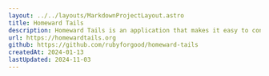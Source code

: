 ```yaml
---
layout: ../../layouts/MarkdownProjectLayout.astro
title: Homeward Tails
description: Homeward Tails is an application that makes it easy to connect shelters with people who are looking to adopt or foster pets.
url: https://homewardtails.org
github: https://github.com/rubyforgood/homeward-tails
createdAt: 2024-01-13
lastUpdated: 2024-11-03
---
```

